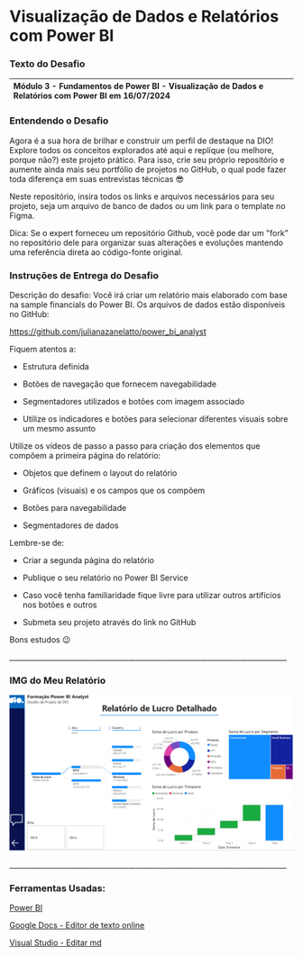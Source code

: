# Visualização de Dados e Relatórios com Power BI


### **Texto do Desafio**


|Módulo 3 - Fundamentos de Power BI - Visualização de Dados e Relatórios com Power BI em 16/07/2024|
| :- |

 
### **Entendendo o Desafio**


Agora é a sua hora de brilhar e construir um perfil de destaque na DIO! Explore todos os conceitos explorados até aqui e replique (ou melhore, porque não?) este projeto prático. Para isso, crie seu próprio repositório e aumente ainda mais seu portfólio de projetos no GitHub, o qual pode fazer toda diferença em suas entrevistas técnicas 😎
 
Neste repositório, insira todos os links e arquivos necessários para seu projeto, seja um arquivo de banco de dados ou um link para o template no Figma.
 
Dica: Se o expert forneceu um repositório Github, você pode dar um "fork" no repositório dele para organizar suas alterações e evoluções mantendo uma referência direta ao código-fonte original.
 

### **Instruções de Entrega do Desafio**


Descrição do desafio: Você irá criar um relatório mais elaborado com base na sample financials do Power BI. Os arquivos de dados estão disponíveis no GitHub: 

<https://github.com/julianazanelatto/power_bi_analyst> 

Fiquem atentos a: 


- Estrutura definida 

- Botões de navegação que fornecem navegabilidade 

- Segmentadores utilizados e botões com imagem associado 

- Utilize os indicadores e botões para selecionar diferentes visuais sobre um mesmo assunto 


Utilize os vídeos de passo a passo para criação dos elementos que compõem a primeira página do relatório: 


- Objetos que definem o layout do relatório 

- Gráficos (visuais) e os campos que os compõem 

- Botões para navegabilidade 

- Segmentadores de dados 

 

Lembre-se de: 


- Criar a segunda página do relatório 

- Publique o seu relatório no Power BI Service 

- Caso você tenha familiaridade fique livre para utilizar outros artifícios nos botões e outros 

- Submeta seu projeto através do link no GitHub 

 
 

Bons estudos 😉

\_\_\_\_\_\_\_\_\_\_\_\_\_\_\_\_\_\_\_\_\_\_\_\_\_\_\_\_\_\_\_\_\_\_\_\_\_\_\_\_\_\_\_\_\_\_\_\_\_\_\_\_\_\_\_\_\_\_\_\_\_\_\_\_\_\_\_\_\_\_\_\_\_\_\_\_\_

### **IMG do Meu Relatório**

![**(Não foi possível executar o visual parecido com o do "data\relatorio_criativo_original_source" devido a falta de dois componentes "ChicletSlicer" e "RadarChart" que não puderam ser obtidos por falta de uma conta corporativa ou de estudante)**](.\data\cdt.png)

\_\_\_\_\_\_\_\_\_\_\_\_\_\_\_\_\_\_\_\_\_\_\_\_\_\_\_\_\_\_\_\_\_\_\_\_\_\_\_\_\_\_\_\_\_\_\_\_\_\_\_\_\_\_\_\_\_\_\_\_\_\_\_\_\_\_\_\_\_\_\_\_\_\_\_\_\_

### **Ferramentas Usadas:**

[Power BI](https://www.microsoft.com/pt-br/power-platform/products/power-bi)

[Google Docs - Editor de texto online](https://docs.google.com)

[Visual Studio - Editar md](https://code.visualstudio.com/)
